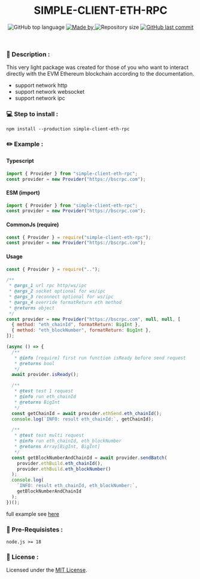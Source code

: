 <h1 align="center">
    SIMPLE-CLIENT-ETH-RPC
</h1>

<p align="center">
  <img alt="GitHub top language" src="https://img.shields.io/github/languages/top/damartripamungkas/simple-client-eth-rpc?color=04D361&labelColor=000000">
  
  <a href="#">
    <img alt="Made by" src="https://img.shields.io/static/v1?label=made%20by&message=damartripamungkas&color=04D361&labelColor=000000">
  </a>
  
  <img alt="Repository size" src="https://img.shields.io/github/repo-size/damartripamungkas/simple-client-eth-rpc?color=04D361&labelColor=000000">
  
  <a href="#">
    <img alt="GitHub last commit" src="https://img.shields.io/github/last-commit/damartripamungkas/simple-client-eth-rpc?color=04D361&labelColor=000000">
  </a>
</p>

<br>

### 📖 Description :

This very light package was created for those of you who want to interact directly with the EVM Ethereum blockchain according to the documentation.

- support network http
- support network websocket
- support network ipc

### 💻 Step to install :

```
npm install --production simple-client-eth-rpc
```

### ✏️ Example :

#### Typescript

```javascript
import { Provider } from "simple-client-eth-rpc";
const provider = new Provider("https://bscrpc.com");
```

#### ESM (import)

```javascript
import { Provider } from "simple-client-eth-rpc";
const provider = new Provider("https://bscrpc.com");
```

#### CommonJs (require)

```javascript
const { Provider } = require("simple-client-eth-rpc");
const provider = new Provider("https://bscrpc.com");
```

#### Usage

```javascript
const { Provider } = require("..");

/**
 * @args_1 url rpc http/ws/ipc
 * @args_2 socket optional for ws/ipc
 * @args_3 reconnect optional for ws/ipc
 * @args_4 override formatReturn eth method
 * @returns object
 */
const provider = new Provider("https://bscrpc.com", null, null, [
  { method: "eth_chainId", formatReturn: BigInt },
  { method: "eth_blockNumber", formatReturn: BigInt },
]);

(async () => {
  /**
   * @info [require] first run function isReady before send request
   * @returns bool
   */
  await provider.isReady();

  /**
   * @test test 1 request
   * @info run eth_chainId
   * @returns BigInt
   */
  const getChainId = await provider.ethSend.eth_chainId();
  console.log(`INFO: result eth_chainId:`, getChainId);

  /**
   * @test test multi request
   * @info run eth_chainId, eth_blockNumber
   * @returns Array[BigInt, BigInt]
   */
  const getBlockNumberAndChainId = await provider.sendBatch(
    provider.ethBuild.eth_chainId(),
    provider.ethBuild.eth_blockNumber()
  );
  console.log(
    `INFO: result eth_chainId, eth_blockNumber:`,
    getBlockNumberAndChainId
  );
})();
```

full example see [here](./test)

### 🧾 Pre-Requisistes :

```
node.js >= 18
```

### 📝 License :

Licensed under the [MIT License](./LICENSE).
